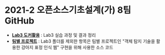 # 2021-2 오픈소스기초설계(가) 8팀 GitHub

* [**Lab3 도커활용**](https://github.com/joongsukim/opensource-team8/tree/main/Lab3%20Docker%20%ED%99%9C%EC%9A%A9) : Lab3 실습 과정 및 결과 정리
* [**팀별 프로젝트**](https://github.com/joongsukim/opensource-team8) : Lab3 폴더를 제외한 항목은 팀별 프로젝트인 "객체 탐지 기술을 활용한 강아지 표정 인식 웹" 구현을 위해 사용한 소스 코드 
